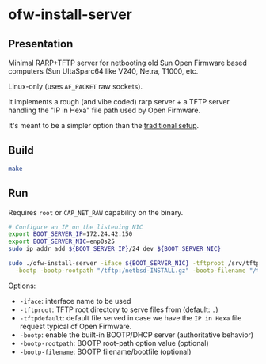# ofw-install-server

## Presentation

Minimal RARP+TFTP server for netbooting old Sun Open Firmware based computers (Sun UltaSparc64 like V240, Netra, T1000, etc.

Linux-only (uses `AF_PACKET` raw sockets).

It implements a rough (and vibe coded) rarp server + a TFTP server handling the "IP in Hexa" file path used by Open Firmware.

It's meant to be a simpler option than the [traditional setup](https://github.com/kakwa/ofw-install-server/blob/main/MANUAL_SETUP.md).

## Build

```bash
make
```

## Run

Requires `root` or `CAP_NET_RAW` capability on the binary.

```bash
# Configure an IP on the listening NIC
export BOOT_SERVER_IP=172.24.42.150
export BOOT_SERVER_NIC=enp0s25
sudo ip addr add ${BOOT_SERVER_IP}/24 dev ${BOOT_SERVER_NIC}

sudo ./ofw-install-server -iface ${BOOT_SERVER_NIC} -tftproot /srv/tftp -tftpdefault boot.img \
  -bootp -bootp-rootpath "/tftp:/netbsd-INSTALL.gz" -bootp-filename "/tftp:/netbsd-INSTALL.gz"
```

Options:

- `-iface`: interface name to be used
- `-tftproot`: TFTP root directory to serve files from (default: `.`)
- `-tftpdefault`: default file served in case we have the `IP in Hexa` file request typical of Open Firmware.
- `-bootp`: enable the built-in BOOTP/DHCP server (authoritative behavior)
- `-bootp-rootpath`: BOOTP root-path option value (optional)
- `-bootp-filename`: BOOTP filename/bootfile (optional)
